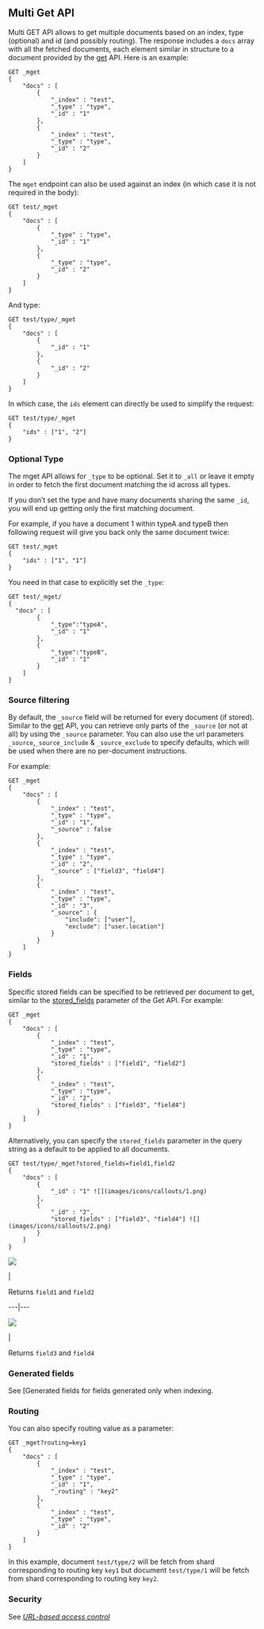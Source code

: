 ## Multi Get API

Multi GET API allows to get multiple documents based on an index, type (optional) and id (and possibly routing). The response includes a `docs` array with all the fetched documents, each element similar in structure to a document provided by the [get](docs-get.html "Get API") API. Here is an example:
    
    
    GET _mget
    {
        "docs" : [
            {
                "_index" : "test",
                "_type" : "type",
                "_id" : "1"
            },
            {
                "_index" : "test",
                "_type" : "type",
                "_id" : "2"
            }
        ]
    }

The `mget` endpoint can also be used against an index (in which case it is not required in the body):
    
    
    GET test/_mget
    {
        "docs" : [
            {
                "_type" : "type",
                "_id" : "1"
            },
            {
                "_type" : "type",
                "_id" : "2"
            }
        ]
    }

And type:
    
    
    GET test/type/_mget
    {
        "docs" : [
            {
                "_id" : "1"
            },
            {
                "_id" : "2"
            }
        ]
    }

In which case, the `ids` element can directly be used to simplify the request:
    
    
    GET test/type/_mget
    {
        "ids" : ["1", "2"]
    }

### Optional Type

The mget API allows for `_type` to be optional. Set it to `_all` or leave it empty in order to fetch the first document matching the id across all types.

If you don’t set the type and have many documents sharing the same `_id`, you will end up getting only the first matching document.

For example, if you have a document 1 within typeA and typeB then following request will give you back only the same document twice:
    
    
    GET test/_mget
    {
        "ids" : ["1", "1"]
    }

You need in that case to explicitly set the `_type`:
    
    
    GET test/_mget/
    {
      "docs" : [
            {
                "_type":"typeA",
                "_id" : "1"
            },
            {
                "_type":"typeB",
                "_id" : "1"
            }
        ]
    }

### Source filtering

By default, the `_source` field will be returned for every document (if stored). Similar to the [get](docs-get.html#get-source-filtering "Source filteringedit") API, you can retrieve only parts of the `_source` (or not at all) by using the `_source` parameter. You can also use the url parameters `_source`,`_source_include` & `_source_exclude` to specify defaults, which will be used when there are no per-document instructions.

For example:
    
    
    GET _mget
    {
        "docs" : [
            {
                "_index" : "test",
                "_type" : "type",
                "_id" : "1",
                "_source" : false
            },
            {
                "_index" : "test",
                "_type" : "type",
                "_id" : "2",
                "_source" : ["field3", "field4"]
            },
            {
                "_index" : "test",
                "_type" : "type",
                "_id" : "3",
                "_source" : {
                    "include": ["user"],
                    "exclude": ["user.location"]
                }
            }
        ]
    }

### Fields

Specific stored fields can be specified to be retrieved per document to get, similar to the [stored_fields](docs-get.html#get-stored-fields "Stored Fieldsedit") parameter of the Get API. For example:
    
    
    GET _mget
    {
        "docs" : [
            {
                "_index" : "test",
                "_type" : "type",
                "_id" : "1",
                "stored_fields" : ["field1", "field2"]
            },
            {
                "_index" : "test",
                "_type" : "type",
                "_id" : "2",
                "stored_fields" : ["field3", "field4"]
            }
        ]
    }

Alternatively, you can specify the `stored_fields` parameter in the query string as a default to be applied to all documents.
    
    
    GET test/type/_mget?stored_fields=field1,field2
    {
        "docs" : [
            {
                "_id" : "1" ![](images/icons/callouts/1.png)
            },
            {
                "_id" : "2",
                "stored_fields" : ["field3", "field4"] ![](images/icons/callouts/2.png)
            }
        ]
    }

![](images/icons/callouts/1.png)

| 

Returns `field1` and `field2`  
  
---|---  
  
![](images/icons/callouts/2.png)

| 

Returns `field3` and `field4`  
  
### Generated fields

See [Generated fields for fields generated only when indexing.

### Routing

You can also specify routing value as a parameter:
    
    
    GET _mget?routing=key1
    {
        "docs" : [
            {
                "_index" : "test",
                "_type" : "type",
                "_id" : "1",
                "_routing" : "key2"
            },
            {
                "_index" : "test",
                "_type" : "type",
                "_id" : "2"
            }
        ]
    }

In this example, document `test/type/2` will be fetch from shard corresponding to routing key `key1` but document `test/type/1` will be fetch from shard corresponding to routing key `key2`.

### Security

See [_URL-based access control_](url-access-control.html "URL-based access control")

